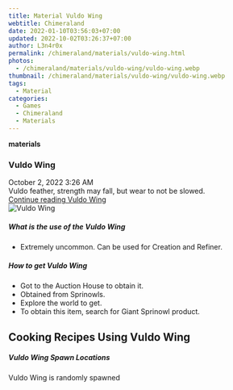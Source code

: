 ```yaml
---
title: Material Vuldo Wing
webtitle: Chimeraland
date: 2022-01-10T03:56:03+07:00
updated: 2022-10-02T03:26:37+07:00
author: L3n4r0x
permalink: /chimeraland/materials/vuldo-wing.html
photos:
  - /chimeraland/materials/vuldo-wing/vuldo-wing.webp
thumbnail: /chimeraland/materials/vuldo-wing/vuldo-wing.webp
tags:
  - Material
categories:
  - Games
  - Chimeraland
  - Materials
---
```


<section id="bootstrap-wrapper">
  <link
    rel="stylesheet"
    href="https://cdn.statically.io/gh/dimaslanjaka/Web-Manajemen/40ac3225/css/bootstrap-4.5-wrapper.css"
  />
  <div
    class="row g-0 border rounded overflow-hidden flex-md-row mb-4 shadow-sm position-relative"
  >
    <div class="col p-4 d-flex flex-column position-static">
      <strong class="d-inline-block mb-2 text-success">materials</strong>
      <h3 class="mb-0">Vuldo Wing</h3>
      <div class="mb-1 text-muted">October 2, 2022 3:26 AM</div>
      <div class="mb-2 border p-1">
        Vuldo feather, strength may fall, but wear to not be slowed.
      </div>
      <a
        href="/chimeraland/materials/vuldo-wing.html"
        class="stretched-link d-none"
        >Continue reading Vuldo Wing</a
      >
    </div>
    <div class="col-auto d-none d-lg-block">
      <img
        src="/chimeraland/materials/vuldo-wing/vuldo-wing.webp"
        alt="Vuldo Wing"
      />
    </div>
  </div>
  <div class="row">
    <div class="col-lg-6 col-12 mb-2">
      <div class="card">
        <div class="card-body">
          <h5 class="card-title">What is the use of the Vuldo Wing</h5>
          <div class="card-text">
            <ul>
              <li>Extremely uncommon. Can be used for Creation and Refiner.</li>
            </ul>
          </div>
        </div>
      </div>
    </div>
    <div class="col-lg-6 col-12 mb-2">
      <div class="card">
        <div class="card-body">
          <h5 class="card-title">How to get Vuldo Wing</h5>
          <div class="card-text">
            <ul>
              <li>Got to the Auction House to obtain it.</li>
              <li>Obtained from Sprinowls.</li>
              <li>Explore the world to get.</li>
              <li>To obtain this item, search for Giant Sprinowl product.</li>
            </ul>
          </div>
        </div>
      </div>
    </div>
    <div class="col-lg-6 col-12 mb-2">
      <h2 id="cookable">Cooking Recipes Using Vuldo Wing</h2>
    </div>
    <div class="col-12 mb-2">
      <h5>Vuldo Wing Spawn Locations</h5>
      <p>Vuldo Wing is randomly spawned</p>
    </div>
  </div>
</section>